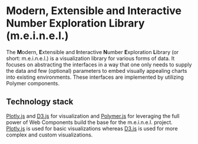 # Modern, Extensible and Interactive Number Exploration Library (m.e.i.n.e.l.)
The **M**odern, **E**xtensible and **I**nteractive **N**umber **E**xploration **L**ibrary (or short: m.e.i.n.e.l.) is a visualization library for various forms of data.
It focuses on abstracting the interfaces in a way that one only needs to supply the data and few (optional) parameters to embed visually appealing charts into existing environments.
These interfaces are implemented by utilizing Polymer components.

## Technology stack
[Plotly.js](https://plot.ly/javascript/) and [D3.js](https://d3js.org/) for visualization and [Polymer.js](https://www.polymer-project.org/1.0/) for leveraging the full power of Web Components build the base for the m.e.i.n.e.l. project.<br>
[Plotly.js](https://plot.ly/javascript/) is used for basic visualizations whereas [D3.js](https://d3js.org/) is used for more complex and custom visualizations.
